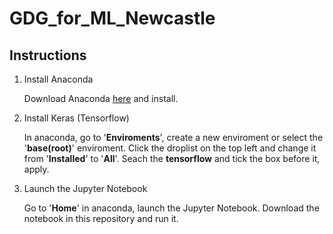 # GDG_for_ML_Newcastle

## Instructions 

1. Install Anaconda

   Download Anaconda [here](https://www.anaconda.com/) and install.

2. Install Keras (Tensorflow)

   In anaconda, go to '**Enviroments**', create a new enviroment or select the '**base(root)**' enviroment. Click the droplist on the top left and change it from '**Installed**' to '**All**'. Seach the **tensorflow** and tick the box before it, apply.

3. Launch the Jupyter Notebook 

   Go to '**Home**' in anaconda,  launch the Jupyter Notebook. Download the notebook in this repository and run it.


